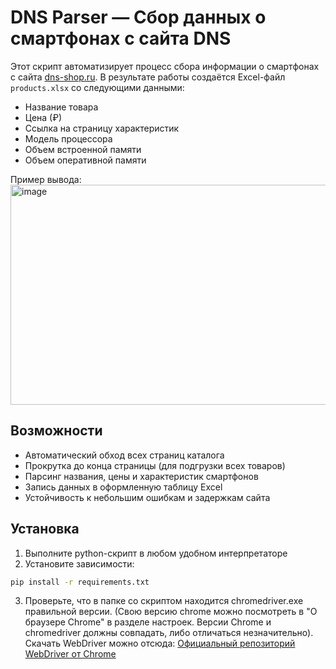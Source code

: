 # DNS Parser — Сбор данных о смартфонах с сайта DNS

Этот скрипт автоматизирует процесс сбора информации о смартфонах с сайта [dns-shop.ru](https://www.dns-shop.ru/). В результате работы создаётся Excel-файл `products.xlsx` со следующими данными:

- Название товара  
- Цена (₽)  
- Ссылка на страницу характеристик  
- Модель процессора  
- Объем встроенной памяти  
- Объем оперативной памяти

Пример вывода:
<img width="1197" height="352" alt="image" src="https://github.com/user-attachments/assets/11987385-ebba-4bc2-bc85-548df309615d" />

## Возможности

- Автоматический обход всех страниц каталога
- Прокрутка до конца страницы (для подгрузки всех товаров)
- Парсинг названия, цены и характеристик смартфонов
- Запись данных в оформленную таблицу Excel
- Устойчивость к небольшим ошибкам и задержкам сайта

## Установка

1. Выполните python-скрипт в любом удобном интерпретаторе
2. Установите зависимости:

```bash
pip install -r requirements.txt
```
3. Проверьте, что в папке со скриптом находится chromedriver.exe правильной версии. (Свою версию chrome можно посмотреть в "О браузере Chrome" в разделе настроек. Версии Chrome и chromedriver должны совпадать, либо отличаться незначительно). 
   Скачать WebDriver можно отсюда: [Официальный репозиторий WebDriver от Chrome](https://googlechromelabs.github.io/chrome-for-testing/)




